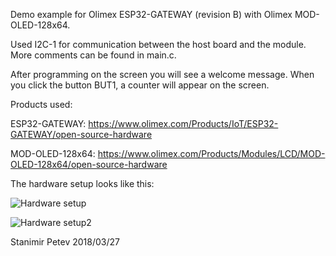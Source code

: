 Demo example for Olimex ESP32-GATEWAY (revision B) with Olimex MOD-OLED-128x64.

Used I2C-1 for communication between the host board and the module. More comments can be found in main.c. 

After programming on the screen you will see a welcome message. When you click the button BUT1, a counter will appear on the screen.

Products used:

ESP32-GATEWAY: https://www.olimex.com/Products/IoT/ESP32-GATEWAY/open-source-hardware

MOD-OLED-128x64: https://www.olimex.com/Products/Modules/LCD/MOD-OLED-128x64/open-source-hardware

The hardware setup looks like this:

![Hardware setup](https://github.com/OLIMEX/ESP32-GATEWAY/raw/master/SOFTWARE/MOD-OLED/pic1.jpg)

![Hardware setup2](https://github.com/OLIMEX/ESP32-GATEWAY/raw/master/SOFTWARE/Hardware-revisions-B-or-C/MOD-OLED/pic2.jpg)

Stanimir Petev
2018/03/27

